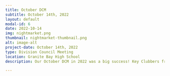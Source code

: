 ```yaml
---
title: October DCM
subtitle: October 14th, 2022
layout: default
modal-id: 6
date: 2022-10-14
img: nightmarket.png
thumbnail: nightmarket-thumbnail.png
alt: image-alt
project-date: October 14th, 2022
type: Division Council Meeting
location: Granite Bay High School
description: Our October DCM in 2022 was a big success! Key Clubbers from all over the area decided to come to our very own campus and fundraised for PTP in exchange for delicious snacks in a night market fashion!

---
```

